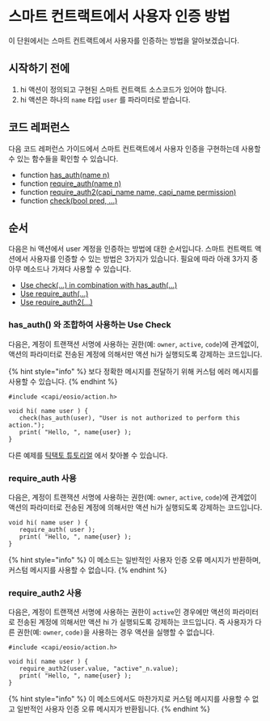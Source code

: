 # 스마트 컨트랙트에서 사용자 인증 방법

이 단원에서는 스마트 컨트랙트에서 사용자를 인증하는 방법을 알아보겠습니다.

## 시작하기 전에

1. hi 액션이 정의되고 구현된 스마트 컨트랙트 소스코드가 있어야 합니다.
2. hi 액션은 하나의 `name` 타입 `user` 를 파라미터로 받습니다.

## 코드 레퍼런스

다음 코드 레퍼런스 가이드에서 스마트 컨트랙트에서 사용자 인증을 구현하는데 사용할 수 있는 함수들을 확인할 수 있습니다.

* function [has\_auth(name n)](https://developers.eos.io/manuals/eosio.cdt/latest/namespaceeosio#function-has\_auth)
* function [require\_auth(name n)](https://developers.eos.io/manuals/eosio.cdt/latest/namespaceeosio/#function-require\_auth-12)
* function [require\_auth2(capi\_name name, capi\_name permission)](https://developers.eos.io/manuals/eosio.cdt/v1.8/group\_\_action\_\_c#function-require\_auth2)
* function [check(bool pred, ...)](https://developers.eos.io/manuals/eosio.cdt/latest/group\_\_system/#function-check)

## 순서

다음은 hi 액션에서 user 계정을 인증하는 방법에 대한 순서입니다. 스마트 컨트랙트 액션에서 사용자를 인증할 수 있는 방법은 3가지가 있습니다. 필요에 따라 아래 3가지 중 아무 메소드나 가져다 사용할 수 있습니다.

* [Use check(...) in combination with has\_auth(...)](https://developers.eos.io/manuals/eosio.cdt/latest/how-to-guides/authorization/how\_to\_restrict\_access\_to\_an\_action\_by\_user/#1-use-checkhas\_auth)
* [Use require\_auth(...)](https://developers.eos.io/manuals/eosio.cdt/latest/how-to-guides/authorization/how\_to\_restrict\_access\_to\_an\_action\_by\_user/#2-use-require\_auth)
* [Use require\_auth2(...)](https://developers.eos.io/manuals/eosio.cdt/latest/how-to-guides/authorization/how\_to\_restrict\_access\_to\_an\_action\_by\_user/#3-use-require\_auth2)

### has\_auth() 와 조합하여 사용하는 Use Check

다음은, 계정이 트랜잭션 서명에 사용하는 권한(예: `owner`, `active`, `code`)에 관계없이, 액션의 파라미터로 전송된 계정에 의해서만 액션 hi가 실행되도록 강제하는 코드입니다.

{% hint style="info" %}
보다 정확한 메시지를 전달하기 위해 커스텀 에러 메시지를 사용할 수 있습니다.
{% endhint %}

```
#include <capi/eosio/action.h>

void hi( name user ) {
   check(has_auth(user), "User is not authorized to perform this action.");
   print( "Hello, ", name{user} );
}
```

다른 예제를 [틱택토 튜토리얼](https://developers.eos.io/welcome/latest/tutorials/tic-tac-toe-game-contract/#action-handler---move) 에서 찾아볼 수 있습니다.

### require\_auth 사용

다음은, 계정이 트랜잭션 서명에 사용하는 권한(예: `owner`, `active`, `code`)에 관계없이 액션의 파라미터로 전송된 계정에 의해서만 액션 hi가 실행되도록 강제하는 코드입니다.

```
void hi( name user ) {
   require_auth( user );
   print( "Hello, ", name{user} );
}
```

{% hint style="info" %}
이 메소드는 일반적인 사용자 인증 오류 메시지가 반환하며, 커스텀 메시지를 사용할 수 없습니다.
{% endhint %}

### require\_auth2 사용

다음은, 계정이 트랜잭션 서명에 사용하는 권한이 `active`인 경우에만 액션의 파라미터로 전송된 계정에 의해서만 액션 hi 가 실행되도록 강제하는 코드입니다. 즉 사용자가 다른 권한(예: `owner`, `code)`을 사용하는 경우 액션을 실행할 수 없습니다.

```
#include <capi/eosio/action.h>

void hi( name user ) {
   require_auth2(user.value, "active"_n.value);
   print( "Hello, ", name{user} );
}
```

{% hint style="info" %}
이 메소드에서도 마찬가지로 커스텀 메시지를 사용할 수 없고 일반적인 사용자 인증 오류 메시지가 반환됩니다.
{% endhint %}
